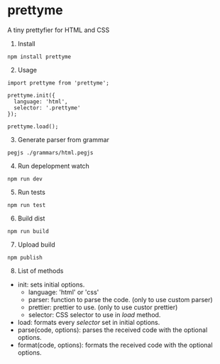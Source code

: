 # prettyme
A tiny prettyfier for HTML and CSS

1. Install 

```
npm install prettyme
```

2. Usage

```
import prettyme from 'prettyme';

prettyme.init({
  language: 'html',
  selector: '.prettyme'
});

prettyme.load();
```

3. Generate parser from grammar

```
pegjs ./grammars/html.pegjs
```

4. Run depelopment watch

```
npm run dev
```

5. Run tests

```
npm run test
```

6. Build dist

```
npm run build
```

7. Upload build
```
npm publish
```

8. List of methods

* init: sets initial options.
   * language: 'html' or 'css'
   * parser: function to parse the code. (only to use custom parser)
   * prettier: prettier to use. (only to use custor prettier)
   * selector: CSS selector to use in *load* method.
* load: formats every *selector* set in initial options.
* parse(code, options): parses the received code with the optional options.
* format(code, options): formats the received code with the optional options.